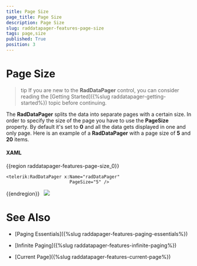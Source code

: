 ```yaml
---
title: Page Size
page_title: Page Size
description: Page Size
slug: raddatapager-features-page-size
tags: page,size
published: True
position: 3
---
```


# Page Size

>tip If you are new to the __RadDataPager__ control, you can consider reading the [Getting Started]({%slug raddatapager-getting-started%}) topic before continuing.

The __RadDataPager__ splits the data into separate pages with a certain size. In order to specify the size of the page you have to use the __PageSize__ property. By default it's set to __0__ and all the data gets displayed in one and only page. Here is an example of a __RadDataPager__ with a page size of __5__ and __20__ items.

#### __XAML__
{{region raddatapager-features-page-size_0}}

	<telerik:RadDataPager x:Name="radDataPager"
	                        PageSize="5" />
{{endregion}}
         
 ![](images/RadDataPager_Features_PageSize_01.png)

# See Also

 * [Paging Essentials]({%slug raddapager-features-paging-essentials%})

 * [Infinite Paging]({%slug raddatapager-features-infinite-paging%})

 * [Current Page]({%slug raddatapager-features-current-page%})
